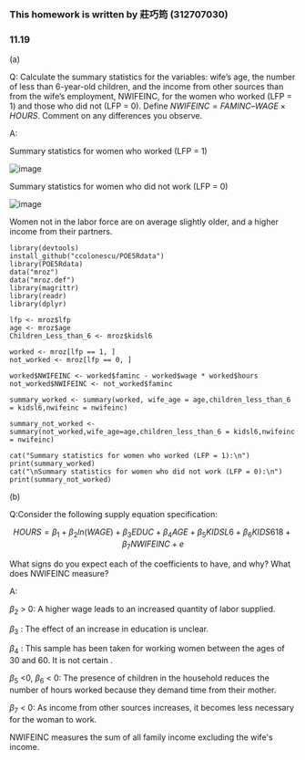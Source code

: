 ### This homework is written by 莊巧筠 (312707030)
### 11.19
(a)

Q: Calculate the summary statistics for the variables: wife’s age, the number of less than 6-year-old
children, and the income from other sources than from the wife’s employment, NWIFEINC,
for the women who worked (LFP = 1) and those who did not (LFP = 0). Define $NWIFEINC =
FAMINC – WAGE × HOURS$. Comment on any differences you observe.

A:

Summary statistics for women who worked (LFP = 1)

![image](https://github.com/HWTeng-Course/202402-Financial-Econometrics/assets/161672454/76cb7009-7d0b-46fb-9ee1-046a8fac7623)

Summary statistics for women who did not work (LFP = 0)

![image](https://github.com/HWTeng-Course/202402-Financial-Econometrics/assets/161672454/d02535ba-c692-446b-b504-7f4b8616bc66)


Women not in the labor force are on average slightly older, and a higher income from their partners.

```{r}
library(devtools)
install_github("ccolonescu/POE5Rdata")
library(POE5Rdata)
data("mroz")
data("mroz.def")
library(magrittr)
library(readr) 
library(dplyr)

lfp <- mroz$lfp
age <- mroz$age
Children_Less_than_6 <- mroz$kidsl6

worked <- mroz[lfp == 1, ]
not_worked <- mroz[lfp == 0, ]

worked$NWIFEINC <- worked$faminc - worked$wage * worked$hours
not_worked$NWIFEINC <- not_worked$faminc  

summary_worked <- summary(worked, wife_age = age,children_less_than_6 = kidsl6,nwifeinc = nwifeinc)

summary_not_worked <- summary(not_worked,wife_age=age,children_less_than_6 = kidsl6,nwifeinc = nwifeinc)

cat("Summary statistics for women who worked (LFP = 1):\n")
print(summary_worked)
cat("\nSummary statistics for women who did not work (LFP = 0):\n")
print(summary_not_worked)
```

(b)

Q:Consider the following supply equation specification:

$$
HOURS = \beta_1 +  \beta_2 ln(WAGE) + \beta_3EDUC +  \beta_4AGE +  \beta_5KIDSL6 + \beta_6KIDS618 + \beta_7NWIFEINC + e
$$

What signs do you expect each of the coefficients to have, and why? What does NWIFEINC
measure?

A:


$\beta_2$ > 0: A higher wage leads to an increased quantity of labor supplied. 

$\beta_3$ : The effect of an increase in education is unclear.

$\beta_4$ : This sample has been taken for working women between the ages of 30 and 60. It is not certain . 

$\beta_ 5$ <0, $\beta_6$ < 0: The presence of children in the household reduces the number of hours worked because they demand time from their mother. 

$\beta_7$ < 0: As income from other sources increases, it becomes less necessary for the woman to work. 


NWIFEINC measures the sum of all family income excluding the wife's income.

